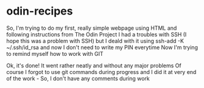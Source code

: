 # odin-recipes
So, I'm trying to do my first, really simple webpage using HTML and following instructions from The Odin Project
I had a troubles with SSH (I hope this was a problem with SSH) but I deald with it using ssh-add -K ~/.ssh/id_rsa and now I don't need to write my PIN everytime 
Now I'm trying to remind myself how to work with GIT 

Ok, it's done!
It went rather neatly and without any major problems
Of course I forgot to use git commands during progress and I did it at very end of the work - So, I don't have any comments during work 